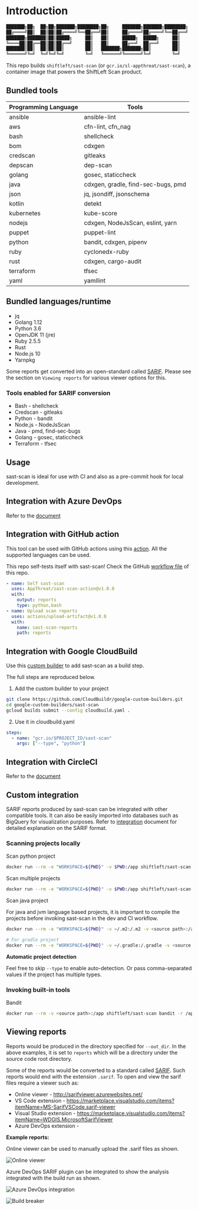 # Introduction

```bash
███████╗██╗  ██╗██╗███████╗████████╗██╗     ███████╗███████╗████████╗    ███████╗ ██████╗ █████╗ ███╗   ██╗
██╔════╝██║  ██║██║██╔════╝╚══██╔══╝██║     ██╔════╝██╔════╝╚══██╔══╝    ██╔════╝██╔════╝██╔══██╗████╗  ██║
███████╗███████║██║█████╗     ██║   ██║     █████╗  █████╗     ██║       ███████╗██║     ███████║██╔██╗ ██║
╚════██║██╔══██║██║██╔══╝     ██║   ██║     ██╔══╝  ██╔══╝     ██║       ╚════██║██║     ██╔══██║██║╚██╗██║
███████║██║  ██║██║██║        ██║   ███████╗███████╗██║        ██║       ███████║╚██████╗██║  ██║██║ ╚████║
╚══════╝╚═╝  ╚═╝╚═╝╚═╝        ╚═╝   ╚══════╝╚══════╝╚═╝        ╚═╝       ╚══════╝ ╚═════╝╚═╝  ╚═╝╚═╝  ╚═══╝
```

This repo builds `shiftleft/sast-scan` (or `gcr.io/sl-appthreat/sast-scan`), a container image that powers the ShiftLeft Scan product.

## Bundled tools

| Programming Language | Tools                              |
| -------------------- | ---------------------------------- |
| ansible              | ansible-lint                       |
| aws                  | cfn-lint, cfn_nag                  |
| bash                 | shellcheck                         |
| bom                  | cdxgen                             |
| credscan             | gitleaks                           |
| depscan              | dep-scan                           |
| golang               | gosec, staticcheck                 |
| java                 | cdxgen, gradle, find-sec-bugs, pmd |
| json                 | jq, jsondiff, jsonschema           |
| kotlin               | detekt                             |
| kubernetes           | kube-score                         |
| nodejs               | cdxgen, NodeJsScan, eslint, yarn   |
| puppet               | puppet-lint                        |
| python               | bandit, cdxgen, pipenv             |
| ruby                 | cyclonedx-ruby                     |
| rust                 | cdxgen, cargo-audit                |
| terraform            | tfsec                              |
| yaml                 | yamllint                           |

## Bundled languages/runtime

- jq
- Golang 1.12
- Python 3.6
- OpenJDK 11 (jre)
- Ruby 2.5.5
- Rust
- Node.js 10
- Yarnpkg

Some reports get converted into an open-standard called [SARIF](https://sarifweb.azurewebsites.net/). Please see the section on `Viewing reports` for various viewer options for this.

### Tools enabled for SARIF conversion

- Bash - shellcheck
- Credscan - gitleaks
- Python - bandit
- Node.js - NodeJsScan
- Java - pmd, find-sec-bugs
- Golang - gosec, staticcheck
- Terraform - tfsec

## Usage

sast-scan is ideal for use with CI and also as a pre-commit hook for local development.

## Integration with Azure DevOps

Refer to the [document](docs/azure-devops.md)

## Integration with GitHub action

This tool can be used with GitHub actions using this [action](https://github.com/marketplace/actions/sast-scan). All the supported languages can be used.

This repo self-tests itself with sast-scan! Check the GitHub [workflow file](https://github.com/ShiftLeftSecurity/sast-scan/blob/master/.github/workflows/pythonapp.yml) of this repo.

```yaml
- name: Self sast-scan
  uses: AppThreat/sast-scan-action@v1.0.0
  with:
    output: reports
    type: python,bash
- name: Upload scan reports
  uses: actions/upload-artifact@v1.0.0
  with:
    name: sast-scan-reports
    path: reports
```

## Integration with Google CloudBuild

Use this [custom builder](https://github.com/CloudBuildr/google-custom-builders/tree/master/sast-scan) to add sast-scan as a build step.

The full steps are reproduced below.

1. Add the custom builder to your project

```bash
git clone https://github.com/CloudBuildr/google-custom-builders.git
cd google-custom-builders/sast-scan
gcloud builds submit --config cloudbuild.yaml .
```

2. Use it in cloudbuild.yaml

```yaml
steps:
  - name: "gcr.io/$PROJECT_ID/sast-scan"
    args: ["--type", "python"]
```

## Integration with CircleCI

Refer to the [document](docs/circleci.md)

## Custom integration

SARIF reports produced by sast-scan can be integrated with other compatible tools. It can also be easily imported into databases such as BigQuery for visualization purposes. Refer to [integration](docs/integration.md) document for detailed explanation on the SARIF format.

### Scanning projects locally

Scan python project

```bash
docker run --rm -e "WORKSPACE=${PWD}" -v $PWD:/app shiftleft/sast-scan scan --src /app --type python
```

Scan multiple projects

```bash
docker run --rm -e "WORKSPACE=${PWD}" -v $PWD:/app shiftleft/sast-scan scan --src /app --type credscan,nodejs,python,yaml --out_dir /app/reports
```

Scan java project

For java and jvm language based projects, it is important to compile the projects before invoking sast-scan in the dev and CI workflow.

```bash
docker run --rm -e "WORKSPACE=${PWD}" -v ~/.m2:/.m2 -v <source path>:/app shiftleft/sast-scan scan --src /app --type java

# For gradle project
docker run --rm -e "WORKSPACE=${PWD}" -v ~/.gradle:/.gradle -v <source path>:/app shiftleft/sast-scan scan --src /app --type java
```

**Automatic project detection**

Feel free to skip `--type` to enable auto-detection. Or pass comma-separated values if the project has multiple types.

### Invoking built-in tools

Bandit

```bash
docker run --rm -v <source path>:/app shiftleft/sast-scan bandit -r /app
```

## Viewing reports

Reports would be produced in the directory specified for `--out_dir`. In the above examples, it is set to `reports` which will be a directory under the source code root directory.

Some of the reports would be converted to a standard called [SARIF](https://sarifweb.azurewebsites.net/). Such reports would end with the extension `.sarif`. To open and view the sarif files require a viewer such as:

- Online viewer - http://sarifviewer.azurewebsites.net/
- VS Code extension - https://marketplace.visualstudio.com/items?itemName=MS-SarifVSCode.sarif-viewer
- Visual Studio extension - https://marketplace.visualstudio.com/items?itemName=WDGIS.MicrosoftSarifViewer
- Azure DevOps extension - <ShiftLeft Scan Reports url here>

**Example reports:**

Online viewer can be used to manually upload the .sarif files as shown.

![Online viewer](docs/sarif-online-viewer.png)

Azure DevOps SARIF plugin can be integrated to show the analysis integrated with the build run as shown.

![Azure DevOps integration](docs/azure-devops.png)

![Build breaker](docs/build-breaker.png)

